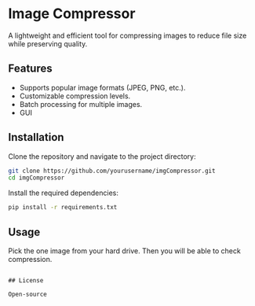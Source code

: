 # Image Compressor

A lightweight and efficient tool for compressing images to reduce file size while preserving quality.

## Features
- Supports popular image formats (JPEG, PNG, etc.).
- Customizable compression levels.
- Batch processing for multiple images.
- GUI

## Installation
Clone the repository and navigate to the project directory:
```bash
git clone https://github.com/yourusername/imgCompressor.git
cd imgCompressor
```

Install the required dependencies:
```bash
pip install -r requirements.txt
```

## Usage
Pick the one image from your hard drive.
Then you will be able to check compression.
```

## License

Open-source